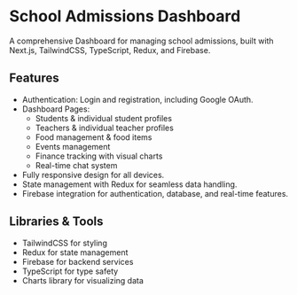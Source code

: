# School Admissions Dashboard

A comprehensive Dashboard for managing school admissions, built with Next.js, TailwindCSS, TypeScript, Redux, and Firebase.

## Features
- Authentication: Login and registration, including Google OAuth.
- Dashboard Pages: 
  - Students & individual student profiles
  - Teachers & individual teacher profiles
  - Food management & food items
  - Events management
  - Finance tracking with visual charts
  - Real-time chat system
- Fully responsive design for all devices.
- State management with Redux for seamless data handling.
- Firebase integration for authentication, database, and real-time features.

## Libraries & Tools
- TailwindCSS for styling
- Redux for state management
- Firebase for backend services
- TypeScript for type safety
- Charts library for visualizing data
